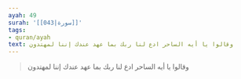 ```yaml
---
ayah: 49
surah: '[[043|سورة]]'
tags:
- quran/ayah
text: وقالوا يا أيه الساحر ادع لنا ربك بما عهد عندك إننا لمهتدون
---
```

> وقالوا يا أيه الساحر ادع لنا ربك بما عهد عندك إننا لمهتدون
